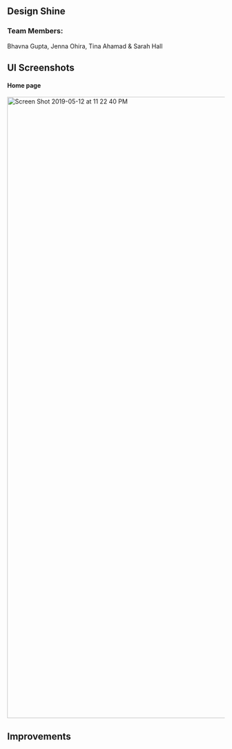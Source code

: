 ## Design Shine

### Team Members:

Bhavna Gupta, Jenna Ohira, Tina Ahamad & Sarah Hall

## UI Screenshots

#### Home page
<img width="1440" alt="Screen Shot 2019-05-12 at 11 22 40 PM" src="https://user-images.githubusercontent.com/20780820/57602755-de3f5900-7514-11e9-884e-4dda08f0d8e9.png">

## Improvements
